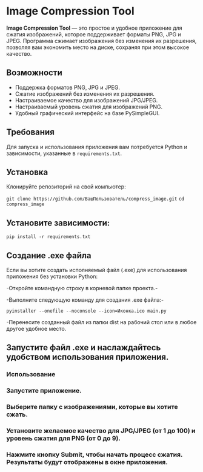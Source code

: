 # Image Compression Tool

**Image Compression Tool** — это простое и удобное приложение для сжатия изображений, которое поддерживает форматы PNG, JPG и JPEG. Программа сжимает изображения без изменения их разрешения, позволяя вам экономить место на диске, сохраняя при этом высокое качество.

## Возможности
- Поддержка форматов PNG, JPG и JPEG.
- Сжатие изображений без изменения их разрешения.
- Настраиваемое качество для изображений JPG/JPEG.
- Настраиваемый уровень сжатия для изображений PNG.
- Удобный графический интерфейс на базе PySimpleGUI.

## Требования
Для запуска и использования приложения вам потребуется Python и зависимости, указанные в `requirements.txt`.

## Установка
Клонируйте репозиторий на свой компьютер:

```git clone https://github.com/ВашПользователь/compress_image.git```
```cd compress_image```

## Установите зависимости:

```pip install -r requirements.txt```

## Создание .exe файла
Если вы хотите создать исполняемый файл (.exe) для использования приложения без установки Python:

-Откройте командную строку в корневой папке проекта.-

-Выполните следующую команду для создания .exe файла:-


```pyinstaller --onefile --noconsole --icon=Иконка.ico main.py```

-Перенесите созданный файл из папки dist на рабочий стол или в любое другое удобное место.

## Запустите файл .exe и наслаждайтесь удобством использования приложения.

### Использование
### Запустите приложение.
### Выберите папку с изображениями, которые вы хотите сжать.
### Установите желаемое качество для JPG/JPEG (от 1 до 100) и уровень сжатия для PNG (от 0 до 9).
### Нажмите кнопку Submit, чтобы начать процесс сжатия. Результаты будут отображены в окне приложения.



